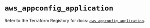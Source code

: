 # `aws_appconfig_application`

Refer to the Terraform Registory for docs: [`aws_appconfig_application`](https://registry.terraform.io/providers/hashicorp/aws/5.23.0/docs/resources/appconfig_application).
